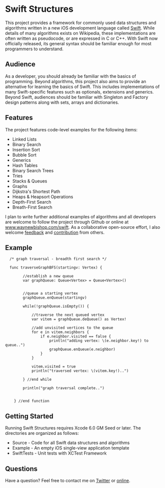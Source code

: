 Swift Structures
====================

This project provides a framework for commonly used data structures and algorithms written in a new iOS development language called <a href="http://www.apple.com/swift" target="_blank">Swift</a>. While details of many algorithms exists on Wikipedia, these implementations are often written as pseudocode, or are expressed in C or C++. With Swift now officially released, its general syntax should be familiar enough for most programmers to understand.  


Audience
---------------------

As a developer, you should already be familiar with the basics of programming. Beyond algorithms, this project also aims to provide an alternative for learning the basics of Swift. This includes implementations of many Swift-specific features such as optionals, extensions and generics. Beyond Swift, audiences should be familiar with Singleton and Factory design patterns along with sets, arrays and dictionaries. 


Features
--------------------

The project features code-level examples for the following items:

+ Linked Lists
+ Binary Search
+ Insertion Sort
+ Bubble Sort
+ Generics
+ Hash Tables
+ Binary Search Trees
+ Tries
+ Stacks & Queues
+ Graphs
+ Dijkstra's Shortest Path
+ Heaps & Heapsort Operations
+ Depth-First Search
+ Breath-First Search

I plan to write further additional examples of algorithms and all developers are welcome to follow the project through Github or online at <a href="http://www.waynewbishop.com/swift" target="_blank">www.waynewbishop.com/swift</a>. As a collaborative open-source effort, I also welcome <a href="https://twitter.com/waynewbishop" target="_blank">feedback</a> and <a href="https://help.github.com/articles/be-social" target="_blank">contribution</a> from others. 


Example
--------------------

```
  /* graph traversal - breadth first search */
  
  func traverseGraphBFS(startingv: Vertex) {
    
        //establish a new queue
        var graphQueue: Queue<Vertex> = Queue<Vertex>()
    
    
        //queue a starting vertex
        graphQueue.enQueue(startingv)
    
        while(!graphQueue.isEmpty()) {
            
            //traverse the next queued vertex
            var vitem = graphQueue.deQueue() as Vertex!
            
            //add unvisited vertices to the queue
            for e in vitem.neighbors {
                if e.neighbor.visited == false {
                    println("adding vertex: \(e.neighbor.key!) to queue..")
                    graphQueue.enQueue(e.neighbor)
                }
            }
            
            vitem.visited = true
            println("traversed vertex: \(vitem.key!)..")
            
        } //end while
    
        println("graph traversal complete..")
        
    
    } //end function
```

Getting Started
--------------------

Running Swift Structures requires Xcode 6.0 GM Seed or later. The directories are organized as follows:
+ Source - Code for all Swift data structures and algorithms
+ Example - An empty iOS single-view application template
+ SwiftTests - Unit tests with XCTest Framework

Questions
--------------------

Have a question? Feel free to contact me on <a href="http://www.twitter.com/waynewbishop" target="_blank">Twitter</a> or <a href="http://www.waynewbishop.com/contact" target="_blank">online</a>.

